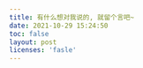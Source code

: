 ```yaml
---
title: 有什么想对我说的, 就留个言吧~
date: 2021-10-29 15:24:50
toc: false
layout: post
licenses: 'fasle'
---
```



